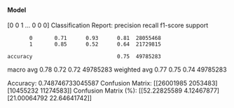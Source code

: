 #### Model
[0 0 1 ... 0 0 0]
Classification Report:
              precision    recall  f1-score   support

           0       0.71      0.93      0.81  28055468
           1       0.85      0.52      0.64  21729815

    accuracy                           0.75  49785283
   macro avg       0.78      0.72      0.72  49785283
weighted avg       0.77      0.75      0.74  49785283

Accuracy: 0.748746733045587
Confusion Matrix:
[[26001985  2053483]
 [10455232 11274583]]
Confusion Matrix (%):
[[52.22825589  4.12467877]
 [21.00064792 22.64641742]]
